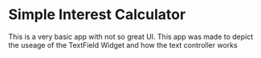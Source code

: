 # Simple Interest Calculator

This is a very basic app with not so great UI. This app was made to depict the useage of the TextField Widget and how the text controller works

